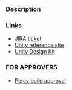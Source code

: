 ### Description

<!-- Description of problem -->
<!-- Solution -->
<!-- Testing Steps -->

### Links

- [JIRA ticket](https://asudev.jira.com/browse/UDS-0000)
- [Unity reference site](https://asu.github.io/asu-unity-stack/)
- [Unity Design Kit](https://shared-assets.adobe.com/link/fb14b288-bf63-47e0-5d30-384de5560455)

### FOR APPROVERS

- [Percy build approval](https://percy.io/5eae92d9/-all-UDS-packages)

